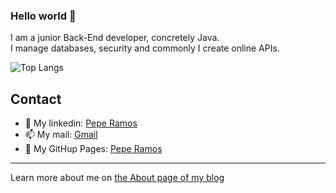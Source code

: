 ### Hello world 👋

I am a junior Back-End developer, concretely Java. <br>
I manage databases, security and commonly I create online APIs.


<!--![GitHub Stats](https://github-readme-stats.vercel.app/api?username=jramma&count_private=true&show_icons=true)--->

![Top Langs](https://github-readme-stats.vercel.app/api/top-langs?username=jramma&layout=compact)
<!--![Top Langs](https://github-readme-stats.vercel.app/api/top-langs?username=jramma&layout=compact)--->

## Contact

- 💼 My linkedin: [Pepe Ramos](https://www.linkedin.com/in/peperamos090922/)
- 📫 My mail: <a href="mailto:jrmasip97@gmail.com">Gmail</a>
- 💼 My GitHup Pages: [Pepe Ramos](https://jramma.github.io/)
---

Learn more about me on [the About page of my blog](https://peperamos.cat/)
